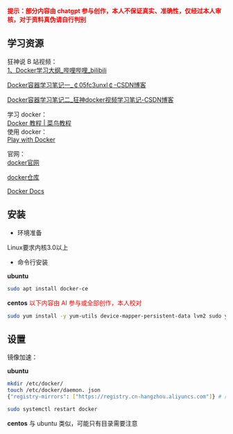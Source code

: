 **<font color="#ff0000">提示：部分内容由 chatgpt 参与创作，本人不保证真实、准确性，仅经过本人审核，对于资料真伪请自行判别</font>**

## 学习资源
狂神说 B 站视频：  
[1、Docker学习大纲_哔哩哔哩_bilibili](https://www.bilibili.com/video/BV1og4y1q7M4?p=1)

[Docker容器学习笔记一_￠05fc3unxl￠-CSDN博客](https://blog.csdn.net/qq_41822345/article/details/107123094)

[Docker容器学习笔记二_狂神docker视频学习笔记-CSDN博客](https://blog.csdn.net/qq_41822345/article/details/107123141)  

学习 docker：  
[Docker 教程 | 菜鸟教程](https://www.runoob.com/docker/docker-tutorial.html)  
使用 docker：  
[Play with Docker](https://labs.play-with-docker.com/)

官网：  
[docker官网](https://www.docker.com/)

[docker仓库](http://www.hub.docker.com/)

[Docker Docs](https://docs.docker.com/)



## 安装

- 环境准备

Linux要求内核3.0以上

- 命令行安装

**ubuntu**
```bash
sudo apt install docker-ce
```

**centos**
<font color="#ff0000">以下内容由 AI 参与或全部创作，本人校对</font>
```bash
sudo yum install -y yum-utils device-mapper-persistent-data lvm2 sudo yum-config-manager --add-repo https://download.docker.com/linux/centos/docker-ce.repo sudo yum install docker-ce docker-ce-cli containerd.io
```

## 设置
镜像加速：

**ubuntu**

```bash
mkdir /etc/docker/
touch /etc/docker/daemon. json 
{"registry-mirrors": ["https://registry.cn-hangzhou.aliyuncs.com"]} # 阿里镜像

sudo systemctl restart docker
```


**centos**
与 ubuntu 类似，可能只有目录需要注意